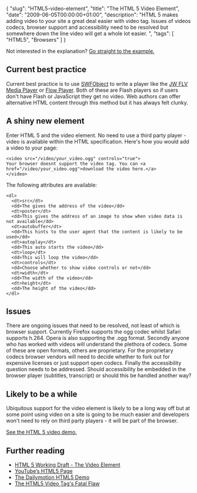 {
  "slug": "HTML5-video-element",
  "title": "The HTML 5 Video Element",
  "date": "2009-06-05T00:00:00+01:00",
  "description": "HTML 5 makes adding video to your site a great deal easier with video tag. Issues of videos codecs, browser support and accessibility need to be resolved but somewhere down the line video will get a whole lot easier. ",
  "tags": [
    "HTML5",
    "Browsers"
  ]
}

Not interested in the explanation? [Go straight to the example.][1]

## Current best practice

Current best practice is to use [SWFObject][2] to write a player like the [JW FLV Media Player][3] or [Flow Player][4]. Both of these are Flash players so if users don't have Flash or JavaScript they get no video. Web authors can offer alternative HTML content through this method but it has always felt clunky.

## A shiny new element

Enter HTML 5 and the video element. No need to use a third party player - video is available within the HTML specification. Here's how you would add a video to your page: 

    <video src="/video/your_video.ogg" controls="true">
    Your browser doesnt support the video tag. You can <a href="/video/your_video.ogg">download the video here.</a>
    </video>

The following attributes are available:

    <dl>
      <dt>src</dt>
      <dd>The gives the address of the video</dd>
      <dt>poster</dt>
      <dd>This gives the address of an image to show when video data is not available</dd>
      <dt>autobuffer</dt>
      <dd>This hints to the user agent that the content is likely to be used</dd>
      <dt>autoplay</dt>
      <dd>This auto starts the video</dd>
      <dt>loop</dt>
      <dd>This will loop the video</dd>
      <dt>controls</dt>
      <dd>Choose whether to show video controls or not</dd>
      <dt>width</dt>
      <dd>The width of the video</dd>
      <dt>height</dt>
      <dd>The height of the video</dd>
    </dl>


## Issues

There are ongoing issues that need to be resolved, not least of which is browser support. Currently Firefox supports the ogg codec whilst Safari supports h.264. Opera is also supporting the .ogg format. Secondly anyone who has worked with videos will understand the plethora of codecs. Some of these are open formats, others are proprietary. For the proprietary codecs browser vendors will need to decide whether to fork out for expensive licenses or just support open codecs. Finally the accessibility question needs to be addressed. Should accessibility be embedded in the browser player (subtitles, transcript) or should this be handled another way?

## Likely to be a while

Ubiquitous support for the video element is likely to be a long way off but at some point using video on a site is going to be much easier and developers won't need to rely on third party players - it will be part of the browser. 

[See the HTML 5 video demo.][1]

## Further reading

*   [HTML 5 Working Draft - The Video Element][6] 
*   [YouTube’s HTML5 Page][7]
*   [The Dailymotion HTML5 Demo][8] 
*   [The HTML5 Video Tag's Fatal Flaw][9] 

 [1]: http://shapeshed.com/examples/HTML5-video-element/
 [2]: http://blog.deconcept.com/swfobject/
 [3]: http://www.longtailvideo.com/players/jw-flv-player/
 [4]: http://flowplayer.org/
 [5]: /video/your_video.ogg
 [6]: http://www.whatwg.org/specs/web-apps/current-work/#video
 [7]: http://www.youtube.com/html5
 [8]: http://blog.dailymotion.com/2009/05/27/watch-videowithout-flash/
 [9]: http://sandfly.net.nz/blog/2009/05/the-html5-video-tags-fatal-flaw/
